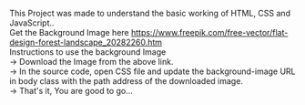 This Project was made to understand the basic working of HTML, CSS and JavaScript..
<br>
Get the Background Image here https://www.freepik.com/free-vector/flat-design-forest-landscape_20282260.htm
<br>
Instructions to use the background Image<br>
-> Download the Image from the above link.<br>
-> In the source code, open CSS file and update the background-image URL in body class with the path address of the downloaded image.<br>
-> That's it, You are good to go...
